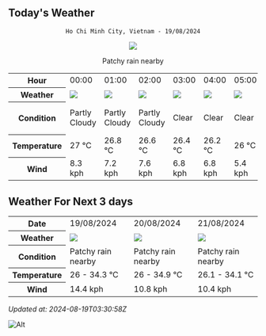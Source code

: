 ## Today's Weather
<div align="center">

`Ho Chi Minh City, Vietnam - 19/08/2024`

<img src="https://cdn.weatherapi.com/weather/64x64/day/176.png"/>

Patchy rain nearby

</div>


<table>
    <tr>
        <th>Hour</th>
          <td>00:00</div>   <td>01:00</div>   <td>02:00</div>   <td>03:00</div>   <td>04:00</div>   <td>05:00</div>   <td>06:00</div>   <td>07:00</div>   <td>08:00</div>   <td>09:00</div>   <td>$${\color{red}10:00}$$</td>   <td>11:00</div>   <td>12:00</div>   <td>13:00</div>   <td>14:00</div>   <td>15:00</div>   <td>16:00</div>   <td>17:00</div>   <td>18:00</div>   <td>19:00</div>   <td>20:00</div>   <td>21:00</div>   <td>22:00</div>   <td>23:00</div> 
    </tr>
    <tr>
        <th>Weather</th>
        <td><img src="https://cdn.weatherapi.com/weather/64x64/night/116.png"></img></td><td><img src="https://cdn.weatherapi.com/weather/64x64/night/116.png"></img></td><td><img src="https://cdn.weatherapi.com/weather/64x64/night/116.png"></img></td><td><img src="https://cdn.weatherapi.com/weather/64x64/night/113.png"></img></td><td><img src="https://cdn.weatherapi.com/weather/64x64/night/113.png"></img></td><td><img src="https://cdn.weatherapi.com/weather/64x64/night/113.png"></img></td><td><img src="https://cdn.weatherapi.com/weather/64x64/day/113.png"></img></td><td><img src="https://cdn.weatherapi.com/weather/64x64/day/113.png"></img></td><td><img src="https://cdn.weatherapi.com/weather/64x64/day/116.png"></img></td><td><img src="https://cdn.weatherapi.com/weather/64x64/day/116.png"></img></td><td><img src="https://cdn.weatherapi.com/weather/64x64/day/116.png"></img></td><td><img src="https://cdn.weatherapi.com/weather/64x64/day/176.png"></img></td><td><img src="https://cdn.weatherapi.com/weather/64x64/day/176.png"></img></td><td><img src="https://cdn.weatherapi.com/weather/64x64/day/176.png"></img></td><td><img src="https://cdn.weatherapi.com/weather/64x64/day/176.png"></img></td><td><img src="https://cdn.weatherapi.com/weather/64x64/day/116.png"></img></td><td><img src="https://cdn.weatherapi.com/weather/64x64/day/116.png"></img></td><td><img src="https://cdn.weatherapi.com/weather/64x64/day/176.png"></img></td><td><img src="https://cdn.weatherapi.com/weather/64x64/day/176.png"></img></td><td><img src="https://cdn.weatherapi.com/weather/64x64/night/116.png"></img></td><td><img src="https://cdn.weatherapi.com/weather/64x64/night/116.png"></img></td><td><img src="https://cdn.weatherapi.com/weather/64x64/night/113.png"></img></td><td><img src="https://cdn.weatherapi.com/weather/64x64/night/113.png"></img></td><td><img src="https://cdn.weatherapi.com/weather/64x64/night/113.png"></img></td>
    </tr>
    <tr>
        <th>Condition</th>
        <td width="200px">Partly Cloudy </td><td width="200px">Partly Cloudy </td><td width="200px">Partly Cloudy </td><td width="200px">Clear </td><td width="200px">Clear </td><td width="200px">Clear </td><td width="200px">Sunny</td><td width="200px">Sunny</td><td width="200px">Partly Cloudy </td><td width="200px">Partly Cloudy </td><td width="200px">Partly cloudy</td><td width="200px">Patchy rain nearby</td><td width="200px">Patchy rain nearby</td><td width="200px">Patchy rain nearby</td><td width="200px">Patchy rain nearby</td><td width="200px">Partly Cloudy </td><td width="200px">Partly Cloudy </td><td width="200px">Patchy rain nearby</td><td width="200px">Patchy rain nearby</td><td width="200px">Partly Cloudy </td><td width="200px">Partly Cloudy </td><td width="200px">Clear </td><td width="200px">Clear </td><td width="200px">Clear </td>
    </tr>
    <tr>
        <th>Temperature</th>
        <td>27 °C</td><td>26.8 °C</td><td>26.6 °C</td><td>26.4 °C</td><td>26.2 °C</td><td>26 °C</td><td>26 °C</td><td>27.3 °C</td><td>29 °C</td><td>30.6 °C</td><td>32.4 °C</td><td>33.4 °C</td><td>34.3 °C</td><td>34 °C</td><td>33.6 °C</td><td>32.7 °C</td><td>31.9 °C</td><td>31.8 °C</td><td>30 °C</td><td>28.8 °C</td><td>28.2 °C</td><td>27.8 °C</td><td>27.5 °C</td><td>27.1 °C</td>
    </tr>
    <tr>
        <th>Wind</th>
        <td>8.3 kph</td><td>7.2 kph</td><td>7.6 kph</td><td>6.8 kph</td><td>6.8 kph</td><td>5.4 kph</td><td>5.8 kph</td><td>6.1 kph</td><td>6.8 kph</td><td>7.2 kph</td><td>3.6 kph</td><td>7.6 kph</td><td>7.9 kph</td><td>8.3 kph</td><td>8.6 kph</td><td>11.9 kph</td><td>12.6 kph</td><td>11.2 kph</td><td>12.6 kph</td><td>14.4 kph</td><td>13.3 kph</td><td>12.2 kph</td><td>11.9 kph</td><td>11.2 kph</td>
    </tr>
</table>


## Weather For Next 3 days


<table>
    <tr>
        <th>Date</th>
        <td>19/08/2024</td><td>20/08/2024</td><td>21/08/2024</td>
    </tr>
    <tr>
        <th>Weather</th>
        <td><img src="https://cdn.weatherapi.com/weather/64x64/day/176.png"></img></td><td><img src="https://cdn.weatherapi.com/weather/64x64/day/176.png"></img></td><td><img src="https://cdn.weatherapi.com/weather/64x64/day/176.png"></img></td>
    </tr>
    <tr>
        <th>Condition</th>
        <td width="200px">Patchy rain nearby</td><td width="200px">Patchy rain nearby</td><td width="200px">Patchy rain nearby</td>
    </tr>
    <tr>
        <th>Temperature</th>
        <td>26 -  34.3 °C</td><td>26 -  34.9 °C</td><td>26.1 -  34.1 °C</td>
    </tr>
    <tr>
        <th>Wind</th>
        <td>14.4 kph</td><td>10.8 kph</td><td>10.4 kph</td>
    </tr>
</table>


*Updated at: 2024-08-19T03:30:58Z*

![Alt](https://repobeats.axiom.co/api/embed/7d451ae2cdef1648d2e14e5cc714356b2ebae209.svg "Repobeats analytics image")